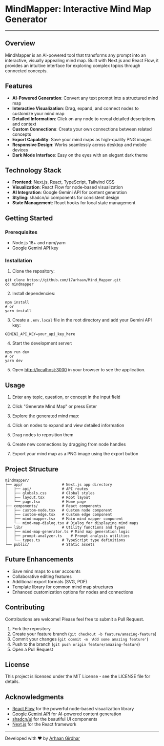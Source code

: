 # MindMapper: Interactive Mind Map Generator

---

## Overview

MindMapper is an AI-powered tool that transforms any prompt into an interactive, visually appealing mind map. Built with Next.js and React Flow, it provides an intuitive interface for exploring complex topics through connected concepts.

## Features

- **AI-Powered Generation**: Convert any text prompt into a structured mind map
- **Interactive Visualization**: Drag, expand, and connect nodes to customize your mind map
- **Detailed Information**: Click on any node to reveal detailed descriptions and context
- **Custom Connections**: Create your own connections between related concepts
- **Export Capability**: Save your mind maps as high-quality PNG images
- **Responsive Design**: Works seamlessly across desktop and mobile devices
- **Dark Mode Interface**: Easy on the eyes with an elegant dark theme


## Technology Stack

- **Frontend**: Next.js, React, TypeScript, Tailwind CSS
- **Visualization**: React Flow for node-based visualization
- **AI Integration**: Google Gemini API for content generation
- **Styling**: shadcn/ui components for consistent design
- **State Management**: React hooks for local state management


## Getting Started

### Prerequisites

- Node.js 18+ and npm/yarn
- Google Gemini API key


### Installation

1. Clone the repository:

```shellscript
git clone https://github.com/17arhaan/Mind_Mapper.git
cd mindmapper
```


2. Install dependencies:

```shellscript
npm install
# or
yarn install
```


3. Create a `.env.local` file in the root directory and add your Gemini API key:

```plaintext
GEMINI_API_KEY=your_api_key_here
```


4. Start the development server:

```shellscript
npm run dev
# or
yarn dev
```


5. Open [http://localhost:3000](http://localhost:3000) in your browser to see the application.


## Usage

1. Enter any topic, question, or concept in the input field
2. Click "Generate Mind Map" or press Enter
3. Explore the generated mind map:

1. Click on nodes to expand and view detailed information
2. Drag nodes to reposition them
3. Create new connections by dragging from node handles



4. Export your mind map as a PNG image using the export button


## Project Structure

```plaintext
mindmapper/
├── app/                  # Next.js app directory
│   ├── api/              # API routes
│   ├── globals.css       # Global styles
│   ├── layout.tsx        # Root layout
│   └── page.tsx          # Home page
├── components/           # React components
│   ├── custom-node.tsx   # Custom node component
│   ├── custom-edge.tsx   # Custom edge component
│   ├── mind-mapper.tsx   # Main mind mapper component
│   └── mind-map-dialog.tsx # Dialog for displaying mind maps
├── lib/                  # Utility functions and types
│   ├── mind-map-generator.ts # Mind map generation logic
│   ├── prompt-analyzer.ts    # Prompt analysis utilities
│   └── types.ts          # TypeScript type definitions
└── public/               # Static assets
```

## Future Enhancements

- Save mind maps to user accounts
- Collaborative editing features
- Additional export formats (SVG, PDF)
- Template library for common mind map structures
- Enhanced customization options for nodes and connections


## Contributing

Contributions are welcome! Please feel free to submit a Pull Request.

1. Fork the repository
2. Create your feature branch (`git checkout -b feature/amazing-feature`)
3. Commit your changes (`git commit -m 'Add some amazing feature'`)
4. Push to the branch (`git push origin feature/amazing-feature`)
5. Open a Pull Request


## License

This project is licensed under the MIT License - see the LICENSE file for details.

## Acknowledgments

- [React Flow](https://reactflow.dev/) for the powerful node-based visualization library
- [Google Gemini API](https://ai.google.dev/) for AI-powered content generation
- [shadcn/ui](https://ui.shadcn.com/) for the beautiful UI components
- [Next.js](https://nextjs.org/) for the React framework


---

Developed with ❤️ by [Arhaan Girdhar](https://github.com/17arhaan)
